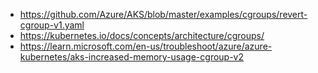 - https://github.com/Azure/AKS/blob/master/examples/cgroups/revert-cgroup-v1.yaml
- https://kubernetes.io/docs/concepts/architecture/cgroups/
- https://learn.microsoft.com/en-us/troubleshoot/azure/azure-kubernetes/aks-increased-memory-usage-cgroup-v2
